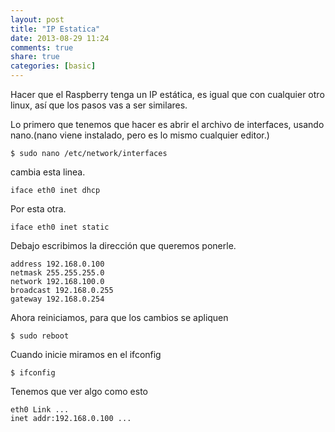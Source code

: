 ```yaml
---
layout: post
title: "IP Estatica"
date: 2013-08-29 11:24
comments: true
share: true
categories: [basic]
---
```


Hacer que el Raspberry tenga un IP estática, es igual que con cualquier otro linux, así que los pasos vas a ser similares.

Lo primero que tenemos que hacer es abrir el archivo de interfaces, usando nano.(nano viene instalado, pero es lo mismo cualquier editor.)

```
$ sudo nano /etc/network/interfaces
```

cambia esta linea.

```
iface eth0 inet dhcp
```

Por esta otra.

```
iface eth0 inet static
```

Debajo escribimos la dirección que queremos ponerle.

```
address 192.168.0.100
netmask 255.255.255.0
network 192.168.100.0
broadcast 192.168.0.255
gateway 192.168.0.254
```

Ahora reiniciamos, para que los cambios se apliquen

```
$ sudo reboot
```

Cuando inicie miramos en el ifconfig

```
$ ifconfig
```

Tenemos que ver algo como esto

```
eth0 Link ...
inet addr:192.168.0.100 ...
```
